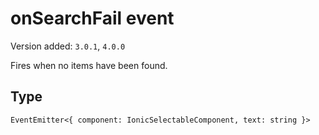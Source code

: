 # onSearchFail event

Version added: `3.0.1`, `4.0.0`

Fires when no items have been found.

## Type

`EventEmitter<{ component: IonicSelectableComponent, text: string }>`
